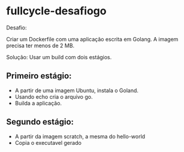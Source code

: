 # fullcycle-desafiogo
Desafio:

Criar um Dockerfile com uma aplicação escrita em Golang. A imagem precisa ter menos de 2 MB.

Solução: Usar um build com dois estágios.

## Primeiro estágio:

* A partir de uma imagem Ubuntu, instala o Goland. 
* Usando echo cria o arquivo go.
* Builda a aplicação.

## Segundo estágio:
* A partir da imagem scratch, a mesma do hello-world
* Copia o executavel gerado
